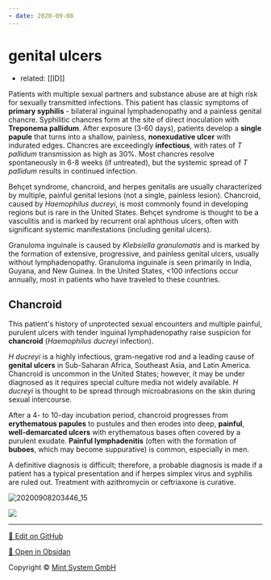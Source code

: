 ```yaml
---
- date: 2020-09-08
---
```


# genital ulcers

- related: [[ID]]

Patients with multiple sexual partners and substance abuse are at high risk for sexually transmitted infections.  This patient has classic symptoms of **primary syphilis** - bilateral inguinal lymphadenopathy and a painless genital chancre.  Syphilitic chancres form at the site of direct inoculation with **Treponema pallidum**.  After exposure (3-60 days), patients develop a **single papule** that turns into a shallow, painless, **nonexudative ulcer** with indurated edges.  Chancres are exceedingly **infectious**, with rates of _T pallidum_ transmission as high as 30%.  Most chancres resolve spontaneously in 6-8 weeks (if untreated), but the systemic spread of _T pallidum_ results in continued infection.

Behçet syndrome, chancroid, and herpes genitalis are usually characterized by multiple, painful genital lesions (not a single, painless lesion).  Chancroid, caused by _Haemophilus ducreyi_, is most commonly found in developing regions but is rare in the United States.  Behçet syndrome is thought to be a vasculitis and is marked by recurrent oral aphthous ulcers, often with significant systemic manifestations (including genital ulcers).

Granuloma inguinale is caused by _Klebsiella granulomatis_ and is marked by the formation of extensive, progressive, and painless genital ulcers, usually without lymphadenopathy.  Granuloma inguinale is seen primarily in India, Guyana, and New Guinea.  In the United States, <100 infections occur annually, most in patients who have traveled to these countries.

## Chancroid

This patient's history of unprotected sexual encounters and multiple painful, purulent ulcers with tender inguinal lymphadenopathy raise suspicion for **chancroid** (_Haemophilus ducreyi_ infection).

_H ducreyi_ is a highly infectious, gram-negative rod and a leading cause of **genital ulcers** in Sub-Saharan Africa, Southeast Asia, and Latin America.  Chancroid is uncommon in the United States; however, it may be under diagnosed as it requires special culture media not widely available.  _H ducreyi_ is thought to be spread through microabrasions on the skin during sexual intercourse.

After a 4- to 10-day incubation period, chancroid progresses from **erythematous papules** to pustules and then erodes into deep, **painful**, **well-demarcated ulcers** with erythematous bases often covered by a purulent exudate.  **Painful lymphadenitis** (often with the formation of **buboes**, which may become suppurative) is common, especially in men.

A definitive diagnosis is difficult; therefore, a probable diagnosis is made if a patient has a typical presentation and if herpes simplex virus and syphilis are ruled out.  Treatment with azithromycin or ceftriaxone is curative.

![20200908203446_15](https://photos.thisispiggy.com/file/wikiFiles/20200908203446_15.png)

![](https://photos.thisispiggy.com/file/wikiFiles/L9939.jpg)


<hr>

[📝 Edit on GitHub](https://github.com/Mint-System/Knowledge/blob/master/genital%20ulcers.md)

[📂 Open in Obsidan](obsidian://open?vault=Knowledge%20Mint%20System&file=genital%20ulcers.md ':target=_self')

<footer>Copyright © <a href="https://www.mint-system.ch/">Mint System GmbH</a></footer>